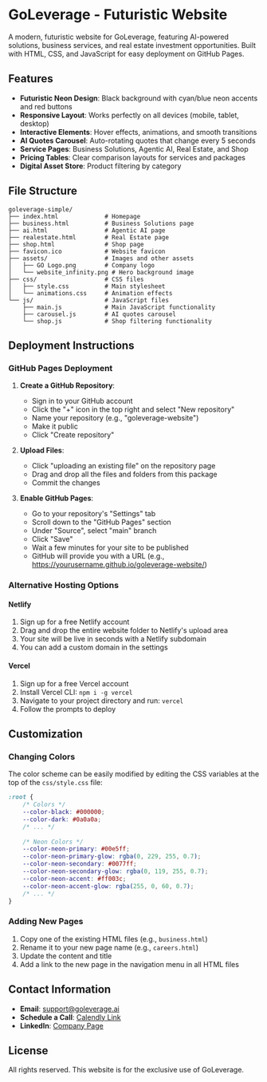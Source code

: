 # GoLeverage - Futuristic Website

A modern, futuristic website for GoLeverage, featuring AI-powered solutions, business services, and real estate investment opportunities. Built with HTML, CSS, and JavaScript for easy deployment on GitHub Pages.

## Features

- **Futuristic Neon Design**: Black background with cyan/blue neon accents and red buttons
- **Responsive Layout**: Works perfectly on all devices (mobile, tablet, desktop)
- **Interactive Elements**: Hover effects, animations, and smooth transitions
- **AI Quotes Carousel**: Auto-rotating quotes that change every 5 seconds
- **Service Pages**: Business Solutions, Agentic AI, Real Estate, and Shop
- **Pricing Tables**: Clear comparison layouts for services and packages
- **Digital Asset Store**: Product filtering by category

## File Structure

```
goleverage-simple/
├── index.html             # Homepage
├── business.html          # Business Solutions page
├── ai.html                # Agentic AI page
├── realestate.html        # Real Estate page
├── shop.html              # Shop page
├── favicon.ico            # Website favicon
├── assets/                # Images and other assets
│   ├── GO Logo.png        # Company logo
│   └── website_infinity.png # Hero background image
├── css/                   # CSS files
│   ├── style.css          # Main stylesheet
│   └── animations.css     # Animation effects
└── js/                    # JavaScript files
    ├── main.js            # Main JavaScript functionality
    ├── carousel.js        # AI quotes carousel
    └── shop.js            # Shop filtering functionality
```

## Deployment Instructions

### GitHub Pages Deployment

1. **Create a GitHub Repository**:
   - Sign in to your GitHub account
   - Click the "+" icon in the top right and select "New repository"
   - Name your repository (e.g., "goleverage-website")
   - Make it public
   - Click "Create repository"

2. **Upload Files**:
   - Click "uploading an existing file" on the repository page
   - Drag and drop all the files and folders from this package
   - Commit the changes

3. **Enable GitHub Pages**:
   - Go to your repository's "Settings" tab
   - Scroll down to the "GitHub Pages" section
   - Under "Source", select "main" branch
   - Click "Save"
   - Wait a few minutes for your site to be published
   - GitHub will provide you with a URL (e.g., https://yourusername.github.io/goleverage-website/)

### Alternative Hosting Options

#### Netlify

1. Sign up for a free Netlify account
2. Drag and drop the entire website folder to Netlify's upload area
3. Your site will be live in seconds with a Netlify subdomain
4. You can add a custom domain in the settings

#### Vercel

1. Sign up for a free Vercel account
2. Install Vercel CLI: `npm i -g vercel`
3. Navigate to your project directory and run: `vercel`
4. Follow the prompts to deploy

## Customization

### Changing Colors

The color scheme can be easily modified by editing the CSS variables at the top of the `css/style.css` file:

```css
:root {
    /* Colors */
    --color-black: #000000;
    --color-dark: #0a0a0a;
    /* ... */
    
    /* Neon Colors */
    --color-neon-primary: #00e5ff;
    --color-neon-primary-glow: rgba(0, 229, 255, 0.7);
    --color-neon-secondary: #0077ff;
    --color-neon-secondary-glow: rgba(0, 119, 255, 0.7);
    --color-neon-accent: #ff003c;
    --color-neon-accent-glow: rgba(255, 0, 60, 0.7);
    /* ... */
}
```

### Adding New Pages

1. Copy one of the existing HTML files (e.g., `business.html`)
2. Rename it to your new page name (e.g., `careers.html`)
3. Update the content and title
4. Add a link to the new page in the navigation menu in all HTML files

## Contact Information

- **Email**: support@goleverage.ai
- **Schedule a Call**: [Calendly Link](https://calendly.com/rdogra-goleverage/30min)
- **LinkedIn**: [Company Page](https://www.linkedin.com/company/107570161/)

## License

All rights reserved. This website is for the exclusive use of GoLeverage.


